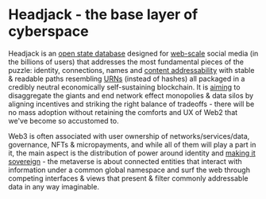 # Headjack - the base layer of cyberspace

Headjack is an [open state database](https://twitter.com/balajis/status/1123092897664880640) designed for [web-scale](#web-scale--ux) social media (in the billions of users) that addresses the most fundamental pieces of the puzzle: identity, connections, names and [content addressability](#addressability-hostapp-vs-dataname-centric) with stable & readable paths resembling [URNs](https://en.wikipedia.org/wiki/Uniform_Resource_Name) (instead of hashes) all packaged in a credibly neutral economically self-sustaining blockchain. It is [aiming](#the-ambition) to disaggregate the giants and end network effect monopolies & data silos by aligning incentives and striking the right balance of tradeoffs - there will be no mass adoption without retaining the comforts and UX of Web2 that we've become so accustomed to.

Web3 is often associated with user ownership of networks/services/data, governance, NFTs & micropayments, and while all of them will play a part in it, the main aspect is the distribution of power around identity and [making it sovereign](https://twitter.com/balajis/status/1162401646258749441) - the metaverse is about connected entities that interact with information under a common global namespace and surf the web through competing interfaces & views that present & filter commonly addressable data in any way imaginable.
